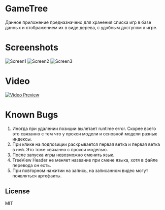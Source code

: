 # GameTree
Данное приложение предназначено для хранения списка игр в базе данных и отображением их в виде дерева, с удобным доступом к игре.

# Screenshots

![Screen1](https://i.imgur.com/G5FGBFb.png)
![Screen2](https://i.imgur.com/HXBELTI.png)
![Screen3](https://i.imgur.com/JjKB5uW.png)

# Video

[![Video Preview](https://i.imgur.com/ePLxxpi.png)](https://youtu.be/1QiREsI_0BY)

# Known Bugs
1. Иногда при удалении позиции вылетает runtime error. Скорее всего это связанно с тем что у прокси модели и основной модели разные индексы.
2. При клике на подпозиции раскрывается первая ветка и первая ветка в ней. Это тоже связанно с прокси моделью.
3. После запуска игры невозможно сменить язык.
4. TreeView Header не меняет название при смене языка, хотя в файле перевода он есть.
5. При повторном нажитии на запись, на записанном видео могут появляться артефакты.

License
----

MIT